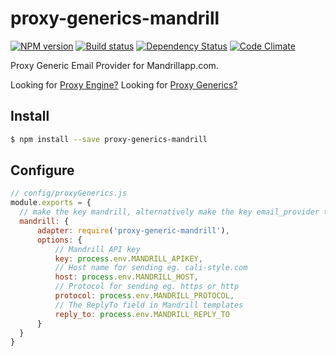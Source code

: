 # proxy-generics-mandrill

[![NPM version][npm-image]][npm-url]
[![Build status][ci-image]][ci-url]
[![Dependency Status][daviddm-image]][daviddm-url]
[![Code Climate][codeclimate-image]][codeclimate-url]

Proxy Generic Email Provider for Mandrillapp.com.

Looking for [Proxy Engine?](https://github.com/calistyle/trailpack-proxy-engine)
Looking for [Proxy Generics?](https://github.com/calistyle/trailpack-proxy-generics)

## Install

```sh
$ npm install --save proxy-generics-mandrill
```

## Configure

```js
// config/proxyGenerics.js
module.exports = {
  // make the key mandrill, alternatively make the key email_provider to be the default email provider
  mandrill: {
      adapter: require('proxy-generic-mandrill'),
      options: {
          // Mandrill API key
          key: process.env.MANDRILL_APIKEY,
          // Host name for sending eg. cali-style.com
          host: process.env.MANDRILL_HOST,
          // Protocol for sending eg. https or http
          protocol: process.env.MANDRILL_PROTOCOL,
          // The ReplyTo field in Mandrill templates
          reply_to: process.env.MANDRILL_REPLY_TO
      }
  }
}
```

[npm-image]: https://img.shields.io/npm/v/proxy-generics-mandrill.svg?style=flat-square
[npm-url]: https://npmjs.org/package/proxy-generics-mandrill
[ci-image]: https://img.shields.io/circleci/project/github/CaliStyle/proxy-generics-mandrill/master.svg
[ci-url]: https://circleci.com/gh/CaliStyle/proxy-generics-mandrill/tree/master
[daviddm-image]: http://img.shields.io/david//trailpack-proxy-generics-mandrill.svg?style=flat-square
[daviddm-url]: https://david-dm.org/CaliStyle/proxy-generics-mandrill
[codeclimate-image]: https://img.shields.io/codeclimate/github/CaliStyle/proxy-generics-mandrill.svg?style=flat-square
[codeclimate-url]: https://codeclimate.com/github/CaliStyle/proxy-generics-mandrill

